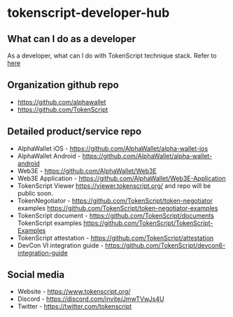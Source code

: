 # tokenscript-developer-hub

## What can I do as a developer
As a developer, what can I do with TokenScript technique stack. Refer to [here](./developer.md)

## Organization github repo
- https://github.com/alphawallet
- https://github.com/TokenScript

## Detailed product/service repo
- AlphaWallet iOS - https://github.com/AlphaWallet/alpha-wallet-ios
- AlphaWallet Android - https://github.com/AlphaWallet/alpha-wallet-android
- Web3E - https://github.com/AlphaWallet/Web3E
- Web3E Application - https://github.com/AlphaWallet/Web3E-Application
- TokenScript Viewer https://viewer.tokenscript.org/ and repo will be public soon.
- TokenNegotiator - https://github.com/TokenScript/token-negotiator examples https://github.com/TokenScript/token-negotiator-examples
- TokenScript document - https://github.com/TokenScript/documents TokenScript examples https://github.com/TokenScript/TokenScript-Examples
- TokenScript attestation - https://github.com/TokenScript/attestation 
- DevCon VI integration guide - https://github.com/TokenScript/devcon6-integration-guide

## Social media
- Website - https://www.tokenscript.org/
- Discord - https://discord.com/invite/JmwTVwJs4U
- Twitter - https://twitter.com/tokenscript
